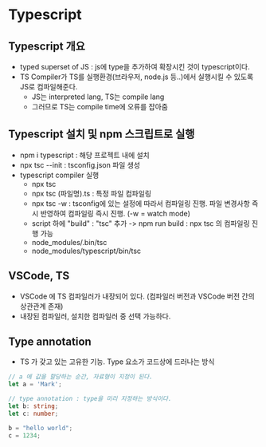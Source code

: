 # Typescript

## Typescript 개요

- typed superset of JS : js에 type을 추가하여 확장시킨 것이 typescript이다.
- TS Compiler가 TS를 실행환경(브라우저, node.js 등..)에서 실행시킬 수 있도록 JS로 컴파일해준다.
  - JS는 interpreted lang, TS는 compile lang
  - 그러므로 TS는 compile time에 오류를 잡아줌

## Typescript 설치 및 npm 스크립트로 실행

- npm i typescript : 해당 프로젝트 내에 설치
- npx tsc --init : tsconfig.json 파일 생성
- typescript compiler 실행
  - npx tsc
  - npx tsc (파일명).ts : 특정 파일 컴파일링
  - npx tsc -w : tsconfig에 있는 설정에 따라서 컴파일링 진행. 파일 변경사항 즉시 반영하여 컴파일링 즉시 진행. (-w = watch mode)
  - script 하에 "build" : "tsc" 추가 -> npm run build : npx tsc 의 컴파일링 진행 가능
  - node_modules/.bin/tsc
  - node_modules/typescript/bin/tsc

## VSCode, TS

- VSCode 에 TS 컴파일러가 내장되어 있다. (컴파일러 버전과 VSCode 버전 간의 상관관계 존재)
- 내장된 컴파일러, 설치한 컴파일러 중 선택 가능하다.

## Type annotation

- TS 가 갖고 있는 고유한 기능. Type 요소가 코드상에 드러나는 방식

```ts
// a 에 값을 할당하는 순간, 자료형이 지정이 된다.
let a = 'Mark';

// type annotation : type을 미리 지정하는 방식이다.
let b: string;
let c: number;

b = "hello world";
c = 1234;
```
